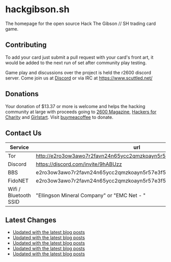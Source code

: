 # hackgibson.sh
The homepage for the open source Hack The Gibson // SH trading card game.


## Contributing

To add your card just submit a pull request with your card's front art, it would be added to the next run of set after community play testing.

Game play and discussions over the project is held the r2600 discord server. Come join us at [Discord](https://discord.com/invite/9hABUzz) or via IRC at https://www.scuttled.net/


## Donations

Your donation of $13.37 or more is welcome and helps the hacking community at large with proceeds going to [2600 Magazine](https://2600.com/), [Hackers for Charity](https://hackersforcharity.org) and [Girlstart](https://girlstart.org).  Visit [buymeacoffee](https://www.buymeacoffee.com/hackgibson.sh) to donate.


## Contact Us

Service | url
-|-
Tor | http://e2ro3ow3awo7r2favn24n65ycc2qmzkoayn5r57e3f56nvjwdcgg32ad.onion
Discord | https://discord.com/invite/9hABUzz
BBS | e2ro3ow3awo7r2favn24n65ycc2qmzkoayn5r57e3f56nvjwdcgg32ad.onion:23
FidoNET | e2ro3ow3awo7r2favn24n65ycc2qmzkoayn5r57e3f56nvjwdcgg32ad.onion:24554
Wifi / Bluetooth SSID | "Ellingson Mineral Company" or "EMC Net - <fidonet address>"

## Latest Changes
<!-- BLOG-POST-LIST:START -->
- [Updated with the latest blog posts](https://github.com/DFW2600/hackgibson.sh/commit/73a3c7c636864ef2a701aee378b9d2c44ceac73c)
- [Updated with the latest blog posts](https://github.com/DFW2600/hackgibson.sh/commit/2887bb2fa509a4ee8395c971a46286fe2812e76f)
- [Updated with the latest blog posts](https://github.com/DFW2600/hackgibson.sh/commit/3fe8603fac7fa7864d1b04e2fa1c1b52a8c12e95)
- [Updated with the latest blog posts](https://github.com/DFW2600/hackgibson.sh/commit/97f3668b4a79c9923907c6da2bfeef6575181d68)
- [Updated with the latest blog posts](https://github.com/DFW2600/hackgibson.sh/commit/4ffe926c4ccef3dbeaa659cb480beec255dac3ab)
<!-- BLOG-POST-LIST:END -->
